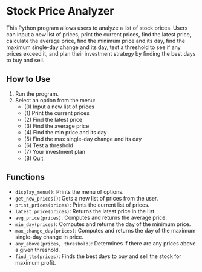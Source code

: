 # Stock Price Analyzer

This Python program allows users to analyze a list of stock prices. Users can input a new list of prices, print the current prices, find the latest price, calculate the average price, find the minimum price and its day, find the maximum single-day change and its day, test a threshold to see if any prices exceed it, and plan their investment strategy by finding the best days to buy and sell.

## How to Use

1. Run the program.
2. Select an option from the menu:
   - (0) Input a new list of prices
   - (1) Print the current prices
   - (2) Find the latest price
   - (3) Find the average price
   - (4) Find the min price and its day
   - (5) Find the max single-day change and its day
   - (6) Test a threshold
   - (7) Your investment plan
   - (8) Quit

## Functions

- `display_menu()`: Prints the menu of options.
- `get_new_prices()`: Gets a new list of prices from the user.
- `print_prices(prices)`: Prints the current list of prices.
- `latest_price(prices)`: Returns the latest price in the list.
- `avg_price(prices)`: Computes and returns the average price.
- `min_day(prices)`: Computes and returns the day of the minimum price.
- `max_change_day(prices)`: Computes and returns the day of the maximum single-day change in price.
- `any_above(prices, threshold)`: Determines if there are any prices above a given threshold.
- `find_tts(prices)`: Finds the best days to buy and sell the stock for maximum profit.
